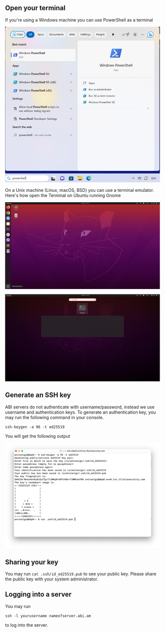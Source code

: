 ## Open your terminal

If you're using a Windows machine you can use PowerShell as a terminal

![](powershell.png)

On a Unix machine (Linux, macOS, BSD) you can use a terminal emulator. Here's how open the Terminal on Ubuntu running Gnome

![](gnome.png)

![](terminal.png)

## Generate an SSH key

ABI servers do not authenticate with username/password, instead we use username and authentication keys. To generate an authentication key, you may run the following command in your console.

```
ssh-keygen -a 96 -t ed25519
```

You will get the following output

![](keygen.png)

## Sharing your key

You may run `cat .ssh/id_ed25519.pub` to see your public key. Please share the public key with your system administrator.

## Logging into a server

You may run

```
ssh -l yourusername nameofserver.abi.am
```

to log into the server.

